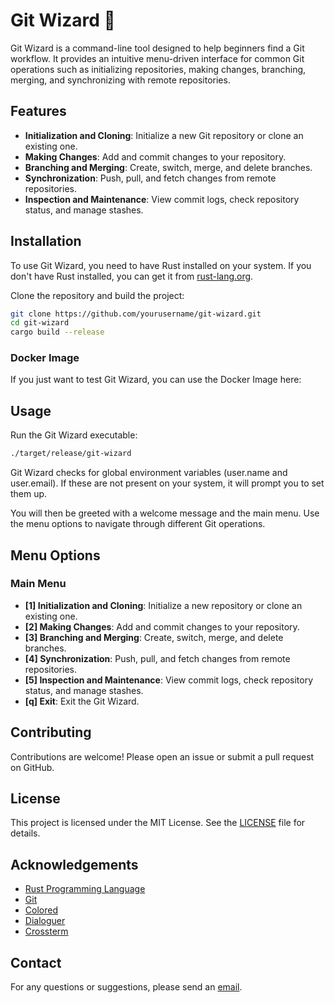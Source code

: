 # Git Wizard 🧙

Git Wizard is a command-line tool designed to help beginners find a Git workflow. It provides an intuitive menu-driven interface for common Git operations such as initializing repositories, making changes, branching, merging, and synchronizing with remote repositories.

## Features

- **Initialization and Cloning**: Initialize a new Git repository or clone an existing one.
- **Making Changes**: Add and commit changes to your repository.
- **Branching and Merging**: Create, switch, merge, and delete branches.
- **Synchronization**: Push, pull, and fetch changes from remote repositories.
- **Inspection and Maintenance**: View commit logs, check repository status, and manage stashes.

## Installation

To use Git Wizard, you need to have Rust installed on your system. If you don't have Rust installed, you can get it from [rust-lang.org](https://www.rust-lang.org/).

Clone the repository and build the project:

```sh
git clone https://github.com/yourusername/git-wizard.git
cd git-wizard
cargo build --release
```

### Docker Image
If you just want to test Git Wizard, you can use the Docker Image here:

## Usage

Run the Git Wizard executable:

```sh
./target/release/git-wizard
```

Git Wizard checks for global environment variables (user.name and user.email). If these are not present on your system, it will prompt you to set them up.

You will then be greeted with a welcome message and the main menu. Use the menu options to navigate through different Git operations.

## Menu Options

### Main Menu

- **[1] Initialization and Cloning**: Initialize a new repository or clone an existing one.
- **[2] Making Changes**: Add and commit changes to your repository.
- **[3] Branching and Merging**: Create, switch, merge, and delete branches.
- **[4] Synchronization**: Push, pull, and fetch changes from remote repositories.
- **[5] Inspection and Maintenance**: View commit logs, check repository status, and manage stashes.
- **[q] Exit**: Exit the Git Wizard.

## Contributing

Contributions are welcome! Please open an issue or submit a pull request on GitHub.

## License

This project is licensed under the MIT License. See the [LICENSE](LICENSE) file for details.

## Acknowledgements

- [Rust Programming Language](https://www.rust-lang.org/)
- [Git](https://git-scm.com/)
- [Colored](https://github.com/mackwic/colored)
- [Dialoguer](https://github.com/mitsuhiko/dialoguer)
- [Crossterm](https://github.com/crossterm-rs/crossterm)

## Contact

For any questions or suggestions, please send an [email](mailto:aattilio@pm.me).
